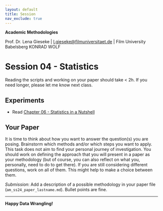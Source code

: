 ```yaml
---
layout: default
title: Session
nav_exclude: true
---
```


**Academic Methodologies**
  
Prof. Dr. Lena Gieseke \| l.gieseke@filmuniversitaet.de \| Film University Babelsberg KONRAD WOLF


# Session 04 - Statistics

Reading the scripts and working on your paper should take < 2h. If you need longer, please let me know next class.

## Experiments

* Read [Chapter 06 - Statistics in a Nutshell](../../02_scripts/am_06_statistics_script.md)


## Your Paper

It is time to think about how you want to answer the question(s) you are posing. Brainstorm which methods and/or which steps you want to apply. This task does not aim to find your personal journey of investigation. You should work on defining the approach that you will present in a paper as your methodology (but of course, you can also reflect on what you, personally, need to do to get there). If you are still considering different questions, work on all of them. This might help to make a choice between them.
  
*Submission*: Add a description of a possible methodology in your paper file (`am_ss24_paper_lastname.md`). Bullet points are fine.

---

**Happy Data Wrangling!**


